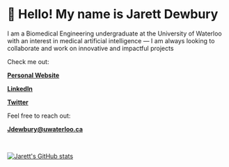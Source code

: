 # 👋 Hello! My name is Jarett Dewbury

I am a Biomedical Engineering undergraduate at the University of Waterloo with an interest in medical artificial intelligence — I am always looking to collaborate and work on innovative and impactful projects

Check me out:

[**Personal Website**](https://jarettdewbury.com/)

[**LinkedIn**](https://www.linkedin.com/in/jarett-dewbury/) 

[**Twitter**](https://twitter.com/JarettDewbury)




Feel free to reach out:

[**Jdewbury@uwaterloo.ca**](mailto:jdewbury@uwaterloo.ca) 



<br>

[![Jarett's GitHub stats](https://github-readme-stats.vercel.app/api?username=jdewbury&show_icons=true&count_private=true&title_color=333&icon_color=333&text_color=333&bg_color=fff)](https://github.com/jdewbury/github-readme-stats)

